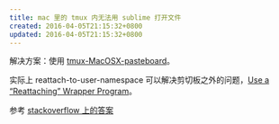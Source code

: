 ```yaml
---
title: mac 里的 tmux 内无法用 sublime 打开文件
created: 2016-04-05T21:15:32+0800
updated: 2016-04-05T21:15:32+0800
---
```



解决方案：使用 [tmux-MacOSX-pasteboard](https://github.com/ChrisJohnsen/tmux-MacOSX-pasteboard)。

实际上 reattach-to-user-namespace 可以解决剪切板之外的问题，[Use a “Reattaching” Wrapper Program](https://github.com/ChrisJohnsen/tmux-MacOSX-pasteboard#use-a-reattaching-wrapper-program)。

参考 [stackoverflow 上的答案](http://stackoverflow.com/a/17334785/4622308)
